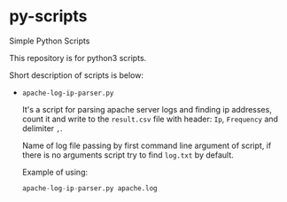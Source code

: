# py-scripts
Simple Python Scripts

This repository is for python3 scripts. 

Short description of scripts is below:
* `apache-log-ip-parser.py`

  It's a script for parsing apache server logs and finding ip addresses, 
  count it and write to the `result.csv` file with header: `Ip`, `Frequency` and delimiter `,`.
  
  Name of log file passing by first command line argument of script, if there is no arguments script try
  to find `log.txt` by default.
  
  Example of using:
  ```python
  apache-log-ip-parser.py apache.log
  ```
  
